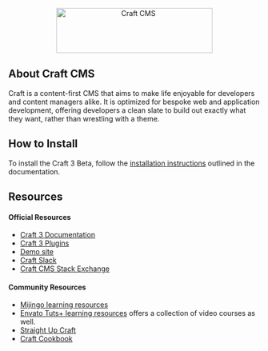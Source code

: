 <p align="center"><a href="https://craftcms.com/" target="_blank"><img width="312" height="90" src="https://craftcms.com/craftcms.svg" alt="Craft CMS"></a></p>

## About Craft CMS

Craft is a content-first CMS that aims to make life enjoyable for developers and content managers alike. It is optimized for bespoke web and application development, offering developers a clean slate to build out exactly what they want, rather than wrestling with a theme. 

## How to Install

To install the Craft 3 Beta, follow the [installation instructions](https://github.com/craftcms/docs/blob/master/installation.md) outlined in the documentation.

## Resources

#### Official Resources
- [Craft 3 Documentation](https://github.com/craftcms/docs)
- [Craft 3 Plugins](https://github.com/craftcms/plugins)
- [Demo site](https://demo.craftcms.com/)
- [Craft Slack](https://craftcms.com/community#slack)
- [Craft CMS Stack Exchange](http://craftcms.stackexchange.com/)

#### Community Resources
- [Mijingo learning resources](https://mijingo.com/craft)
- [Envato Tuts+ learning resources](https://webdesign.tutsplus.com/categories/craft-cms/courses) offers a collection of video courses as well.
- [Straight Up Craft](http://straightupcraft.com/)
- [Craft Cookbook](http://craftcookbook.net/) 

